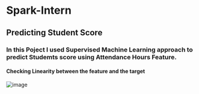 # Spark-Intern
## Predicting Student Score 
### In this Poject I used Supervised Machine Learning approach to predict Studemts score using Attendance Hours Feature.

#### Checking Linearity between the feature and the target

![image](https://user-images.githubusercontent.com/32219409/191803475-4573ab7c-b359-46c6-9d9e-5c16ede9b02a.png)


